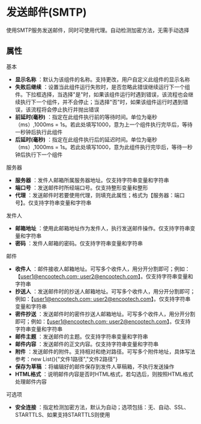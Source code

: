 # 发送邮件(SMTP)

使用SMTP服务发送邮件，同时可使用代理。自动检测加密方法，无需手动选择

## 属性
基本
- **显示名称** ：默认为该组件的名称。支持更改，用户自定义此组件的显示名称
- **失败后继续** ：设置当此组件运行失败时，是否忽略此错误继续运行下一个组件。下拉框选择，当选择"是"时，如果该组件运行时遇到错误，该流程也会继续执行下一个组件，并不会停止；当选择"否"时，如果该组件运行时遇到错误，该流程将会停止执行并抛出错误
- **前延时(毫秒)** ：指定在此组件执行前的等待时间。单位为毫秒（ms）,1000ms = 1s。若此处填写1000，意为上一个组件执行完毕后，等待一秒钟后执行此组件
- **后延时(毫秒)** ：指定在此组件执行后的延迟时间。单位为毫秒（ms）,1000ms = 1s。若此处填写1000，意为此组件执行完毕后，等待一秒钟后执行下一个组件

服务器

- **服务器** ：发件人邮箱所属服务器地址。仅支持字符串变量和字符串
- **端口号** ：发送邮件时所经端口号。仅支持整形变量和整形
- **代理** ：发送邮件时若要使用代理，则填充此属性；格式为【服务器：端口号】。仅支持字符串变量和字符串

发件人

- **邮箱地址** ：使用此邮箱地址作为发件人，执行发送邮件操作。仅支持字符串变量和字符串
- **密码** ：发件人邮箱的密码。仅支持字符串变量和字符串


邮件

- **收件人** ：邮件接收人邮箱地址。可写多个收件人，用分开分割即可；例如：【[user1@encootech.com; user2@encootech.com](mailto:user1@encootech.com;%20user2@encootech.com)】。仅支持字符串变量和字符串
- **抄送人** ：发送邮件时的抄送人邮箱地址。可写多个收件人，用分开分割即可；例如：【[user1@encootech.com; user2@encootech.com](mailto:user1@encootech.com;%20user2@encootech.com)】。仅支持字符串变量和字符串
- **密件抄送** ：发送邮件时的密件抄送人邮箱地址。可写多个收件人，用分开分割即可；例如：【[user1@encootech.com; user2@encootech.com](mailto:user1@encootech.com;%20user2@encootech.com)】。仅支持字符串变量和字符串
- **邮件主题** ：发送邮件的主题。仅支持字符串变量和字符串
- **邮件内容** ：发送邮件的正文内容。仅支持字符串变量和字符串
- **附件** ：发送邮件的附件。支持相对和绝对路径。可写多个附件地址，具体写法参考：new List<string>(){"文件1路径","文件2路径"}
- **保存为草稿** ：将编辑好的邮件保存到发件人草稿箱，不执行发送操作
- **HTML格式** ：说明邮件内容是否时HTML格式，若勾选后，则按照HTML格式处理邮件内容

可选项

- **安全连接** ：指定检测加密方法，默认为自动；选项包括：无、自动、SSL、STARTTLS、如果支持STARTTLS则使用